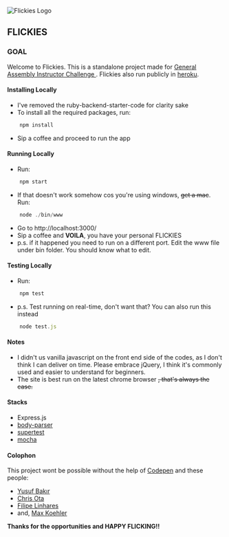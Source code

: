 ![Flickies Logo](https://dl.dropboxusercontent.com/u/131021/flickies/favicon.png)

## FLICKIES

### GOAL

Welcome to Flickies. This is a standalone project made for [General Assembly Instructor Challenge ](https://github.com/rachlim/wdi-instructor-challenge).
Flickies also run publicly in [heroku](https://powerful-ocean-29922.herokuapp.com/).

#### Installing Locally

- I've removed the ruby-backend-starter-code for clarity sake
- To install all the required packages, run:
```javascript
    npm install
```
- Sip a coffee and proceed to run the app

#### Running Locally

* Run:
```javascript
    npm start
```
* If that doesn't work somehow cos you're using windows, ~~get a mac~~. Run:
```javascript
    node ./bin/www
```
* Go to http://localhost:3000/
* Sip a coffee and **VOILA**, you have your personal FLICKIES
* p.s. if it happened you need to run on a different port. Edit the www file under bin folder. You should know what to edit.
  
#### Testing Locally

* Run:
```javascript
    npm test
```
* p.s. Test running on real-time, don't want that? You can also run this instead
```javascript
    node test.js
```

#### Notes

* I didn't us vanilla javascript on the front end side of the codes, as I don't think I can deliver on time. Please embrace jQuery, I think it's commonly used and easier to understand for beginners.
* The site is best run on the latest chrome browser ~~, that's always the case.~~

#### Stacks

* Express.js
* [body-parser](https://github.com/expressjs/body-parser) 
* [supertest](https://www.npmjs.com/package/supertest)
* [mocha](https://www.npmjs.com/package/mocha)

#### Colophon

This project wont be possible without the help of [Codepen](http://codepen.io/) and these people:
- [Yusuf Bakır](http://codepen.io/yusufbkr/pen/RPBQqg)
- [Chris Ota](http://codepen.io/chrisota/pen/RrYKMK)
- [Filipe Linhares](http://codepen.io/filipelinhares/pen/tcwiL)
- and, [Max Koehler](http://codepen.io/awesomephant/pen/zacsg)

**Thanks for the opportunities and HAPPY FLICKING!!**
